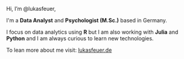 <!---
lukasfeuer/lukasfeuer is a ✨ special ✨ repository because its `README.md` (this file) appears on your GitHub profile.
You can click the Preview link to take a look at your changes.

- 👋 Hi, I’m @lukasfeuer
- 👀 I’m interested in ...
- 🌱 I’m currently learning ...
- 💞️ I’m looking to collaborate on ...
- 📫 How to reach me ...
--->

Hi, I’m @lukasfeuer,

I'm a **Data Analyst** and **Psychologist (M.Sc.)** based in Germany.

I focus on data analytics using **R** but I am also working with **Julia** and **Python** and I am always curious to learn new technologies. 

To lean more about me visit: [lukasfeuer.de](https://www.lukasfeuer.de)
